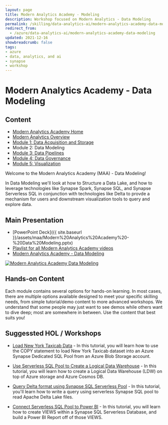 ```yaml
---
layout: page
title: Modern Analytics Academy - Modeling
description: Workshop focused on Modern Analytics - Data Modeling
permalink: /skilling/data-analytics-ai/modern-analytics-academy-data-modeling
redirect_from:
  - /azure/data-analytics-ai/modern-analytics-academy-data-modeling
updated: 2021-12-16
showbreadcrumb: false
tags: 
- azure
- data, analytics, and ai
- synapse
- workshop
---
```


# Modern Analytics Academy - Data Modeling

##  Content
* [Modern Analytics Academy Home](/PartnerResources/skilling/data-analytics-ai/modern-analytics-academy)
* [Modern Analytics Overview](/PartnerResources/skilling/data-analytics-ai/modern-analytics-academy-overview)
* [Module 1: Data Acquisition and Storage](/PartnerResources/skilling/data-analytics-ai/modern-analytics-academy-data-acquisition)
* Module 2: Data Modeling
* [Module 3: Data Pipelines](/PartnerResources/skilling/data-analytics-ai/modern-analytics-academy-data-pipelines)
* [Module 4: Data Governance](/PartnerResources/skilling/data-analytics-ai/modern-analytics-academy-data-governance)
* [Module 5: Visualization](/PartnerResources/skilling/data-analytics-ai/modern-analytics-academy-data-visualization)

Welcome to the Modern Analytics Academy (MAA) - Data Modeling!

In Data Modeling we'll look at how to Structure a Data Lake, and how to leverage technologies like Synapse Spark, Synapse SQL, and Synapse Serverless SQL in conjunction with technologies like Delta to provde a mechanism for users and downstream visualization tools to query and explore data.

## Main Presentation

* [PowerPoint Deck]({{ site.baseurl }}/assets/maa/Modern%20Analytics%20Academy%20-%20Data%20Modeling.pptx)
* [Playlist for all Modern Analytics Academy videos](https://www.youtube.com/playlist?list=PLz7jPMmpNrjm35mPO6KcOeNdMEMSYKXfj)
* [Modern Analytics Academy - Data Modeling](https://www.youtube.com/watch?v=eQ-7o5cYM3I)

[![Modern Analytics Academy Data Modeling](https://img.youtube.com/vi/eQ-7o5cYM3I/0.jpg)](https://www.youtube.com/watch?v=eQ-7o5cYM3I)

## Hands-on Content

Each module contains several options for hands-on learning. In most cases, there are multiple options available designed to meet your specific skilling needs, from simple tutorial/demo content to more advanced workshops. We understand that some people may just want to see demos while others want to dive deep; most are somewhere in between. Use the content that best suits you!

## Suggessted HOL / Workshops

* [Load New York Taxicab Data](https://docs.microsoft.com/en-us/azure/synapse-analytics/sql-data-warehouse/load-data-from-azure-blob-storage-using-copy) - In this tutorial, you will learn how to use the COPY statement to load New York Taxicab dataset into an Azure Synapse Dedicated SQL Pool from an Azure Blob Storage account.

* [Use Serverless SQL Pool to Create a Logical Data Warehouse](https://docs.microsoft.com/en-us/azure/synapse-analytics/sql/tutorial-logical-data-warehouse) - In this tutorial, you will learn how to create a Logical Data Warehouse (LDW) on top of Azure storage and Azure Cosmos DB.

* [Query Delta format using Synapse SQL Serverless Pool](https://docs.microsoft.com/en-us/azure/synapse-analytics/sql/query-delta-lake-format#quickstart-example) - In this tutorial, you'll learn how to write a query using serverless Synapse SQL pool to read Apache Delta Lake files.

* [Connect Serverless SQL Pool to Power BI](https://docs.microsoft.com/en-us/azure/synapse-analytics/sql/tutorial-connect-power-bi-desktop) - In this tutorial, you will learn how to create VIEWS within a Synapse SQL Serverless Database, and build a Power BI Report off of those VIEWS.
